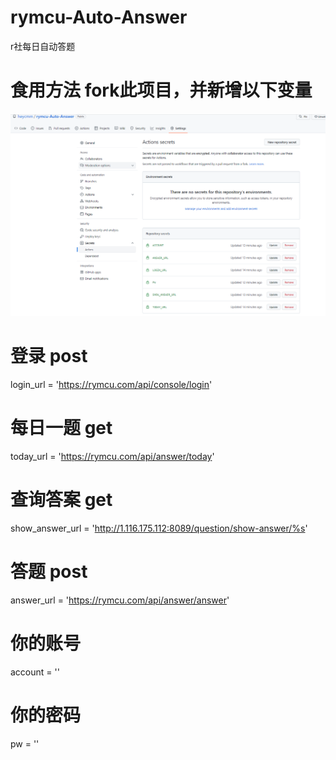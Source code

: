 # rymcu-Auto-Answer
r社每日自动答题
# 食用方法 fork此项目，并新增以下变量
![img.png](img.png)
# 登录 post
login_url = 'https://rymcu.com/api/console/login'
# 每日一题 get
today_url = 'https://rymcu.com/api/answer/today'
# 查询答案 get
show_answer_url = 'http://1.116.175.112:8089/question/show-answer/%s'
# 答题 post
answer_url = 'https://rymcu.com/api/answer/answer'
# 你的账号
account = ''
# 你的密码
pw = ''